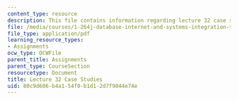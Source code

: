 ```yaml
---
content_type: resource
description: This file contains information regarding lecture 32 case studies.
file: /media/courses/1-264j-database-internet-and-systems-integration-technologies-fall-2013/80c9d606b4a154f0b1d12d7f9044e74e_MIT1_264JF13_L32_case.pdf
file_type: application/pdf
learning_resource_types:
- Assignments
ocw_type: OCWFile
parent_title: Assignments
parent_type: CourseSection
resourcetype: Document
title: Lecture 32 Case Studies
uid: 80c9d606-b4a1-54f0-b1d1-2d7f9044e74e
---
```

